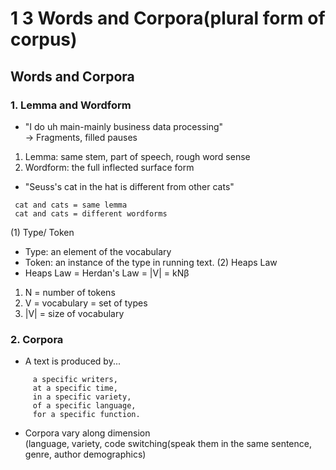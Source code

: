# 1 3 Words and Corpora(plural form of corpus)
## Words and Corpora
### 1. Lemma and Wordform
+ "I do uh main-mainly business data processing" <br>
	-> Fragments, filled pauses
1) Lemma: same stem, part of speech, rough word sense
2) Wordform: the full inflected surface form
+ "Seuss's cat in the hat is different from other cats" <br>
```
 cat and cats = same lemma
 cat and cats = different wordforms
 ```

(1) Type/ Token
+ Type: an element of the vocabulary
+ Token: an instance of the type in running text.
(2) Heaps Law
+ Heaps Law = Herdan's Law = |V| = kNβ
1) N = number of tokens
2) V = vocabulary = set of types
3) |V| = size of vocabulary

### 2. Corpora
+ A text is produced by...
```
	 a specific writers,
	 at a specific time,
	 in a specific variety,
	 of a specific language,
	 for a specific function.
```
+ Corpora vary along dimension <br>
(language, variety, code switching(speak them in the same sentence, genre, author demographics)
